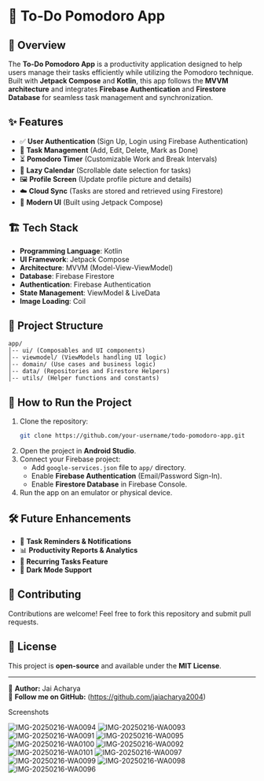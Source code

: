 # 📌 To-Do Pomodoro App

## 📖 Overview
The **To-Do Pomodoro App** is a productivity application designed to help users manage their tasks efficiently while utilizing the Pomodoro technique. Built with **Jetpack Compose** and **Kotlin**, this app follows the **MVVM architecture** and integrates **Firebase Authentication** and **Firestore Database** for seamless task management and synchronization.

## ✨ Features
- ✅ **User Authentication** (Sign Up, Login using Firebase Authentication)
- 📝 **Task Management** (Add, Edit, Delete, Mark as Done)
- ⏳ **Pomodoro Timer** (Customizable Work and Break Intervals)
- 📅 **Lazy Calendar** (Scrollable date selection for tasks)
- 🖼️ **Profile Screen** (Update profile picture and details)
- ☁️ **Cloud Sync** (Tasks are stored and retrieved using Firestore)
- 🎨 **Modern UI** (Built using Jetpack Compose)

## 🏗️ Tech Stack
- **Programming Language**: Kotlin
- **UI Framework**: Jetpack Compose
- **Architecture**: MVVM (Model-View-ViewModel)
- **Database**: Firebase Firestore
- **Authentication**: Firebase Authentication
- **State Management**: ViewModel & LiveData
- **Image Loading**: Coil

## 📂 Project Structure
```
app/
│-- ui/ (Composables and UI components)
│-- viewmodel/ (ViewModels handling UI logic)
│-- domain/ (Use cases and business logic)
│-- data/ (Repositories and Firestore Helpers)
│-- utils/ (Helper functions and constants)
```

## 🚀 How to Run the Project
1. Clone the repository:
   ```sh
   git clone https://github.com/your-username/todo-pomodoro-app.git
   ```
2. Open the project in **Android Studio**.
3. Connect your Firebase project:
   - Add `google-services.json` file to `app/` directory.
   - Enable **Firebase Authentication** (Email/Password Sign-In).
   - Enable **Firestore Database** in Firebase Console.
4. Run the app on an emulator or physical device.

## 🛠️ Future Enhancements
- 📌 **Task Reminders & Notifications**
- 📊 **Productivity Reports & Analytics**
- 📆 **Recurring Tasks Feature**
- 🌙 **Dark Mode Support**

## 🤝 Contributing
Contributions are welcome! Feel free to fork this repository and submit pull requests.

## 📜 License
This project is **open-source** and available under the **MIT License**.

---
📩 **Author:** Jai Acharya  
🚀 **Follow me on GitHub:** (https://github.com/jaiacharya2004)


   
Screenshots


![IMG-20250216-WA0094](https://github.com/user-attachments/assets/c98f5243-2c36-477b-8225-6028bc5747ee)
![IMG-20250216-WA0093](https://github.com/user-attachments/assets/2f4a91e1-8835-4488-a310-791a822bce9b)
![IMG-20250216-WA0091](https://github.com/user-attachments/assets/9b587c55-c5eb-4254-9b68-cfb0600dca0a)
![IMG-20250216-WA0095](https://github.com/user-attachments/assets/5bf16db3-ff9e-4336-973e-de1c0ef3ea38)
![IMG-20250216-WA0100](https://github.com/user-attachments/assets/a0190cfb-7d4f-4cb2-bf19-62aaba44fda5)
![IMG-20250216-WA0092](https://github.com/user-attachments/assets/e9886d00-e3a3-43af-9162-461dcea21a23)
![IMG-20250216-WA0101](https://github.com/user-attachments/assets/4ff96ce2-f9f8-4d06-ba57-892ac4585221)
![IMG-20250216-WA0097](https://github.com/user-attachments/assets/f8311802-bd5c-404f-b181-cc438a74d0f1)
![IMG-20250216-WA0099](https://github.com/user-attachments/assets/e8bf3fa6-b2e3-43ba-8723-aeedd77815c4)
![IMG-20250216-WA0098](https://github.com/user-attachments/assets/4601a5be-2b55-45b7-94c8-376250c38c2c)
![IMG-20250216-WA0096](https://github.com/user-attachments/assets/27159c32-7950-4776-8ef3-de5c4d4b8c8f)




